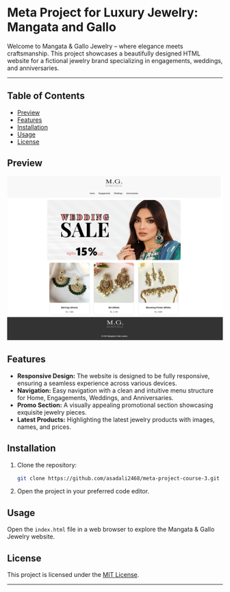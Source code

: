 # Meta Project for Luxury Jewelry: Mangata and Gallo

Welcome to Mangata & Gallo Jewelry – where elegance meets craftsmanship. This project showcases a beautifully designed HTML website for a fictional jewelry brand specializing in engagements, weddings, and anniversaries.

---

## Table of Contents
- [Preview](#preview)
- [Features](#features)
- [Installation](#installation)
- [Usage](#usage)
- [License](#license)

## Preview
![Mangata & Gallo Jewelry](preview.png)

## Features
- **Responsive Design:** The website is designed to be fully responsive, ensuring a seamless experience across various devices.
- **Navigation:** Easy navigation with a clean and intuitive menu structure for Home, Engagements, Weddings, and Anniversaries.
- **Promo Section:** A visually appealing promotional section showcasing exquisite jewelry pieces.
- **Latest Products:** Highlighting the latest jewelry products with images, names, and prices.

## Installation
1. Clone the repository:
    ```bash
    git clone https://github.com/asadali2468/meta-project-course-3.git
    ```

2. Open the project in your preferred code editor.

## Usage
Open the `index.html` file in a web browser to explore the Mangata & Gallo Jewelry website.

## License
This project is licensed under the [MIT License](LICENSE).

---
